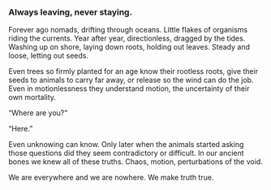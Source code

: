 ### Always leaving, never staying.

Forever ago nomads, drifting through oceans. Little flakes of organisms riding the currents. Year after year, directionless, dragged by the tides. Washing up on shore, laying down roots, holding out leaves. Steady and loose, letting out seeds.

Even trees so firmly planted for an age know their rootless roots, give their seeds to animals to carry far away, or release so the wind can do the job. Even in motionlessness they understand motion, the uncertainty of their own mortality. 

“Where are you?” 

“Here.”

Even unknowing can know. Only later when the animals started asking those questions did they seem contradictory or difficult. In our ancient bones we knew all of these truths. Chaos, motion, perturbations of the void. 

We are everywhere and we are nowhere. We make truth true. 